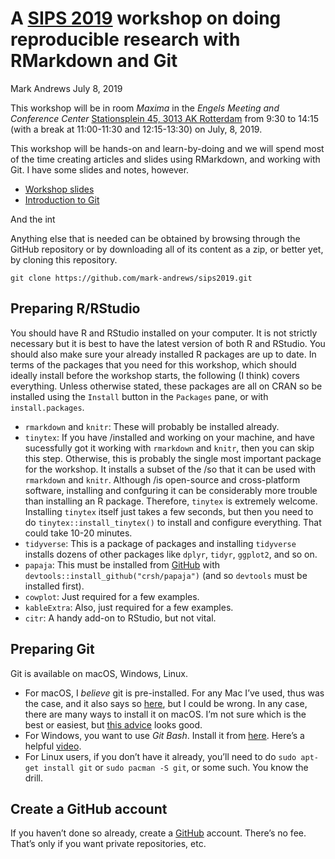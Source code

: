 A [SIPS 2019](https://www.improvingpsych.org/SIPS2019/) workshop on
doing reproducible research with RMarkdown and Git
================
Mark Andrews
July 8, 2019

This workshop will be in room *Maxima* in the *Engels Meeting and
Conference Center* [Stationsplein 45, 3013 AK
Rotterdam](https://goo.gl/maps/CNkJifuEYnvw2EM1A) from 9:30 to 14:15
(with a break at 11:00-11:30 and 12:15-13:30) on July, 8, 2019.

This workshop will be hands-on and learn-by-doing and we will spend most
of the time creating articles and slides using RMarkdown, and working
with Git. I have some slides and notes, however.

  - [Workshop slides](slides/slides.pdf)
  - [Introduction to Git](git_intro/git_intro.md)

And the int

Anything else that is needed can be obtained by browsing through the
GitHub repository or by downloading all of its content as a zip, or
better yet, by cloning this repository.

    git clone https://github.com/mark-andrews/sips2019.git

## Preparing R/RStudio

You should have R and RStudio installed on your computer. It is not
strictly necessary but it is best to have the latest version of both R
and RStudio. You should also make sure your already installed R packages
are up to date. In terms of the packages that you need for this
workshop, which should ideally install before the workshop starts, the
following (I think) covers everything. Unless otherwise stated, these
packages are all on CRAN so be installed using the `Install` button in
the `Packages` pane, or with `install.packages`.

  - `rmarkdown` and `knitr`: These will probably be installed already.
  - `tinytex`: If you have /installed and working on your machine, and
    have sucessfully got it working with `rmarkdown` and `knitr`, then
    you can skip this step. Otherwise, this is probably the single most
    important package for the workshop. It installs a subset of the /so
    that it can be used with `rmarkdown` and `knitr`. Although /is
    open-source and cross-platform software, installing and confguring
    it can be considerably more trouble than installing an R package.
    Therefore, `tinytex` is extremely welcome. Installing `tinytex`
    itself just takes a few seconds, but then you need to do
    `tinytex::install_tinytex()` to install and configure everything.
    That could take 10-20 minutes.
  - `tidyverse`: This is a package of packages and installing
    `tidyverse` installs dozens of other packages like `dplyr`, `tidyr`,
    `ggplot2`, and so on.
  - `papaja`: This must be installed from
    [GitHub](https://github.com/crsh/papaja) with
    `devtools::install_github("crsh/papaja")` (and so `devtools` must be
    installed first).
  - `cowplot`: Just required for a few examples.
  - `kableExtra`: Also, just required for a few examples.
  - `citr`: A handy add-on to RStudio, but not vital.

## Preparing Git

Git is available on macOS, Windows, Linux.

  - For macOS, I *believe* git is pre-installed. For any Mac I’ve used,
    thus was the case, and it also says so
    [here](https://apple.stackexchange.com/a/304101), but I could be
    wrong. In any case, there are many ways to install it on macOS. I’m
    not sure which is the best or easiest, but [this
    advice](https://hackernoon.com/install-git-on-mac-a884f0c9d32c)
    looks good.
  - For Windows, you want to use *Git Bash*. Install it from
    [here](https://git-scm.com/downloads). Here’s a helpful
    [video](https://youtu.be/eo00v2aw92Y).
  - For Linux users, if you don’t have it already, you’ll need to do
    `sudo apt-get install git` or `sudo pacman -S git`, or some such.
    You know the drill.

## Create a GitHub account

If you haven’t done so already, create a [GitHub](https://github.com/)
account. There’s no fee. That’s only if you want private repositories,
etc.
